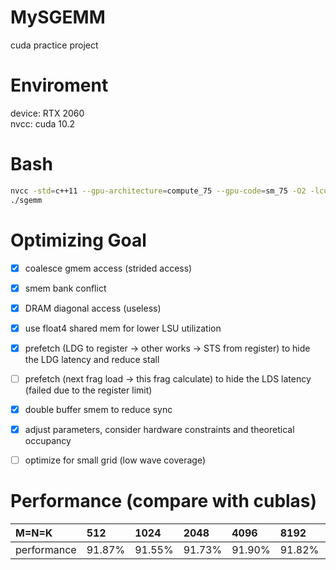 # MySGEMM
cuda practice project

# Enviroment
device: RTX 2060  
nvcc: cuda 10.2

# Bash
```bash
nvcc -std=c++11 --gpu-architecture=compute_75 --gpu-code=sm_75 -O2 -lcublas -lcurand sgemm.cu -o sgemm
./sgemm
```

# Optimizing Goal
- [x] coalesce gmem access (strided access)
- [x] smem bank conflict
- [x] DRAM diagonal access (useless)
- [x] use float4 shared mem for lower LSU utilization
- [x] prefetch (LDG to register -> other works -> STS from register) to hide the LDG latency and reduce stall
- [ ] prefetch (next frag load -> this frag calculate) to hide the LDS latency (failed due to the register limit)
- [x] double buffer smem to reduce sync
- [x] adjust parameters, consider hardware constraints and theoretical occupancy
- [ ] optimize for small grid (low wave coverage)


# Performance (compare with cublas)
|M=N=K|512|1024|2048|4096|8192|16384|
|:-----|:-----|:-----|:-----|:-----|:-----|:-----|
|performance|91.87%|91.55%|91.73%|91.90%|91.82%|91.86%|
